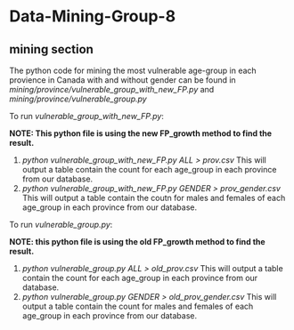# Data-Mining-Group-8

## mining section
The python code for mining the most vulnerable age-group in each provience in Canada with and without gender can be found in *mining/province/vulnerable_group_with_new_FP.py* and *mining/province/vulnerable_group.py*

To run *vulnerable_group_with_new_FP.py*:

**NOTE: This python file is using the new FP_growth method to find the result.**

1. *python vulnerable_group_with_new_FP.py ALL > prov.csv* This will output a table contain the count for each age_group in each province from our database.
2. *python vulnerable_group_with_new_FP.py GENDER > prov_gender.csv* This will output a table contain the coutn for males and females of each age_group in each province from our database.

To run *vulnerable_group.py*:

**NOTE: this python file is using the old FP_growth method to find the result.**

1. *python vulnerable_group.py ALL > old_prov.csv* This will output a table contain the count for each age_group in each province from our database.
2. *python vulnerable_group.py GENDER > old_prov_gender.csv* This will output a table contain the count for males and females of each age_group in each province from our database.
